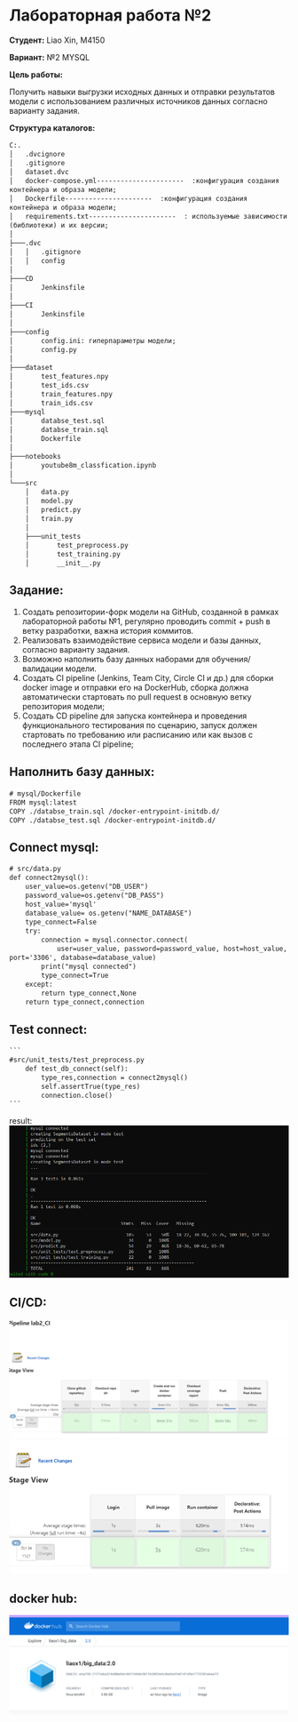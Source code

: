 # Лабораторная работа  №2
**Студент:** Liao Xin, M4150

**Вариант:** №2	MYSQL

**Цель работы:**

Получить навыки выгрузки исходных данных и отправки результатов модели с использованием различных источников данных согласно варианту задания.


**Структура каталогов:**
```
C:.
│   .dvcignore
│   .gitignore
│   dataset.dvc
│   docker-compose.yml----------------------  :конфигурация создания контейнера и образа модели;
│   Dockerfile----------------------  :конфигурация создания контейнера и образа модели;
│   requirements.txt----------------------  : используемые зависимости (библиотеки) и их версии;
│
├───.dvc
│   │   .gitignore
│   │   config
│
├───CD
│       Jenkinsfile
│
├───CI
│       Jenkinsfile
│
├───config
│       config.ini: гиперпараметры модели;
│       config.py
│
├───dataset
│       test_features.npy
│       test_ids.csv
│       train_features.npy
│       train_ids.csv
├───mysql
│       databse_test.sql
│       databse_train.sql
│       Dockerfile
│
├───notebooks
│       youtube8m_classfication.ipynb
│
└───src
    │   data.py
    │   model.py
    │   predict.py
    │   train.py
    │
    ├───unit_tests
    │       test_preprocess.py
    │       test_training.py
    │       __init__.py

```

## Задание:

1. Создать репозитории-форк модели на GitHub, созданной в рамках лабораторной работы №1, регулярно проводить commit + push в ветку разработки, важна история коммитов.
2. Реализовать взаимодействие сервиса модели и базы данных, согласно варианту задания.
3. Возможно наполнить базу данных наборами для обучения/валидации модели.
4. Создать CI pipeline (Jenkins, Team City, Circle CI и др.) для сборки docker image и отправки его на DockerHub,   сборка должна автоматически стартовать по pull request в основную ветку репозитория модели;
5. Создать CD pipeline для запуска контейнера и проведения функционального тестирования по сценарию, запуск должен стартовать по требованию или расписанию или как вызов с последнего этапа CI pipeline;



## Наполнить базу данных:
```
# mysql/Dockerfile
FROM mysql:latest
COPY ./databse_train.sql /docker-entrypoint-initdb.d/
COPY ./databse_test.sql /docker-entrypoint-initdb.d/
```

## Connect mysql: 
```
# src/data.py
def connect2mysql():
    user_value=os.getenv("DB_USER")
    password_value=os.getenv("DB_PASS")
    host_value='mysql'
    database_value= os.getenv("NAME_DATABASE")
    type_connect=False
    try:
        connection = mysql.connector.connect(
            user=user_value, password=password_value, host=host_value, port='3306', database=database_value)
        print("mysql connected")
        type_connect=True
    except:
        return type_connect,None
    return type_connect,connection
```
## Test connect:
    ```
    #src/unit_tests/test_preprocess.py
        def test_db_connect(self):
            type_res,connection = connect2mysql()
            self.assertTrue(type_res)
            connection.close()
    ```
   result:
   ![conect_tests](https://github.com/liaoxin-a/big_data_lab2/blob/main/images/connecttest.PNG)
   

## CI/CD:
![CI](https://github.com/liaoxin-a/big_data_lab2/blob/main/images/CI.PNG)
![CD](https://github.com/liaoxin-a/big_data_lab2/blob/main/images/CD.PNG)

## docker hub:
![hub](https://github.com/liaoxin-a/big_data_lab2/blob/main/images/docker%20hub.PNG)

